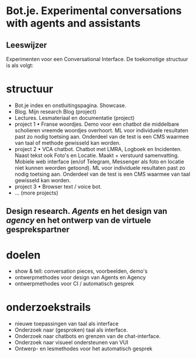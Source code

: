 # Bot.je. Experimental conversations with agents and assistants

## Leeswijzer
Experimenten voor een Conversational Interface. De toekomstige structuur is als volgt:

# structuur
- Bot.je index en onstluitingspagina. Showcase.
- Blog. Mijn research Blog (project)
- Lectures. Lesmateriaal en documentatie (project)
- project 1 • Franse woordjes. Demo voor een chatbot die middelbare scholieren vreemde woordjes overhoort. ML voor individuele resultaten past zo nodig toetsing aan. Onderdeel van de test is een CMS waarmee van taal of methode gewisseld kan worden.
- project 2 • VCA chatbot. Chatbot met LMRA, Logboek en Incidenten. Naast tekst ook Foto's en Locatie. Maakt + verstuurd samenvatting. Mobiele web interface (en/of Telegram, Messenger als foto en locatie niet kunnen weorden getoond). ML voor individuele resultaten past zo nodig toetsing aan. Onderdeel van de test is een CMS waarmee van taal gewisseld kan worden.
- project 3 • Browser text / voice bot. 
- ... (more projects)


## Design research. _Agents_ en het design van _agency_ en het ontwerp van de virtuele gesprekspartner 

# doelen
- show & tell: conversation pieces, voorbeelden, demo's
- ontwerpmethodes voor design van Agents en Agency
- ontwerpmethodes voor CI / automatisch gesprek

# onderzoekstrails

- nieuwe toepassingen van taal als interface
- Onderzoek naar (gesproken) taal als interface. 
- Onderzoek naar chatbots en grenzen van de chat-interface.
- Onderzoek naar visueel ondersteunen van VUI
- Ontwerp- en lesmethodes voor het automatisch gesprek








